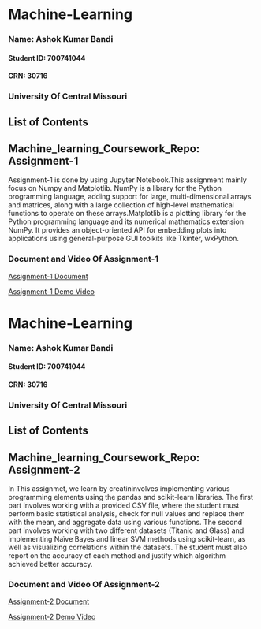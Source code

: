 # Machine-Learning 

### Name: Ashok Kumar Bandi  
#### Student ID: 700741044
#### CRN: 30716
### University Of Central Missouri
## List of Contents

## Machine_learning_Coursework_Repo: Assignment-1

Assignment-1 is done by using Jupyter Notebook.This assignment mainly focus on Numpy and Matplotlib. NumPy is a library for the Python programming language, adding support for large, multi-dimensional arrays and matrices, along with a large collection of high-level mathematical functions to operate on these arrays.Matplotlib is a plotting library for the Python programming language and its numerical mathematics extension NumPy. It provides an object-oriented API for embedding plots into applications using general-purpose GUI toolkits like Tkinter, wxPython.
### Document and Video Of Assignment-1
[Assignment-1 Document](https://docs.google.com/document/d/1rf7JY2aiHeq-Tl25IHp9B95aPuMLD99q/edit?usp=drive_link&ouid=114649899518724120426&rtpof=true&sd=true)

[Assignment-1 Demo Video](https://drive.google.com/file/d/1B3Wsj-LO_q0486jWWaeK4NHKOOQlMc2y/view?usp=drive_link)


# Machine-Learning 

### Name: Ashok Kumar Bandi  
#### Student ID: 700741044
#### CRN: 30716
### University Of Central Missouri
## List of Contents

## Machine_learning_Coursework_Repo: Assignment-2
In This assignmet, we learn by creatininvolves implementing various programming elements using the pandas and scikit-learn libraries. The first part involves working with a provided CSV file, where the student must perform basic statistical analysis, check for null values and replace them with the mean, and aggregate data using various functions. The second part involves working with two different datasets (Titanic and Glass) and implementing Naïve Bayes and linear SVM methods using scikit-learn, as well as visualizing correlations within the datasets. The student must also report on the accuracy of each method and justify which algorithm achieved better accuracy.

### Document and Video Of Assignment-2
[Assignment-2 Document](https://docs.google.com/document/d/1rf7JY2aiHeq-Tl25IHp9B95aPuMLD99q/edit?usp=drive_link&ouid=114649899518724120426&rtpof=true&sd=true)

[Assignment-2 Demo Video](https://drive.google.com/file/d/1B3Wsj-LO_q0486jWWaeK4NHKOOQlMc2y/view?usp=drive_link)
